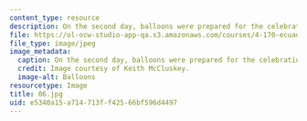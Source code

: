 ```yaml
---
content_type: resource
description: On the second day, balloons were prepared for the celebration.
file: https://ol-ocw-studio-app-qa.s3.amazonaws.com/courses/4-170-ecuador-workshop-fall-2006/e5340a15a714713ff42566bf596d4497_06.jpg
file_type: image/jpeg
image_metadata:
  caption: On the second day, balloons were prepared for the celebration.
  credit: Image courtesy of Keith McCluskey.
  image-alt: Balloons
resourcetype: Image
title: 06.jpg
uid: e5340a15-a714-713f-f425-66bf596d4497
---
```


